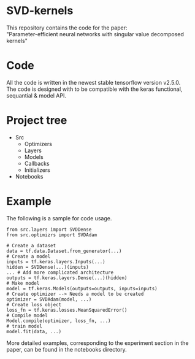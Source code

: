 # SVD-kernels
This repository contains the code for the paper: <br>
"Parameter-efficient neural networks with singular value decomposed kernels"

# Code
All the code is written in the newest stable tensorflow version v2.5.0. <br>
The code is designed with to be compatible with the keras functional, sequantial & model API.

# Project tree
* Src
  * Optimizers
  * Layers
  * Models
  * Callbacks
  * Initializers
* Notebooks

# Example
The following is a sample for code usage.

```
from src.layers import SVDDense
from src.optimizrs import SVDAdam

# Create a dataset
data = tf.data.Dataset.from_generator(...)
# Create a model
inputs = tf.keras.layers.Inputs(...)
hidden = SVDDense(...)(inputs)
... # Add more complicated architecture
outputs = tf.keras.layers.Dense(...)(hidden)
# Make model
model = tf.keras.Models(outputs=outputs, inputs=inputs)
# Create optimizer --> Needs a model to be created
optimizer = SVDAdam(model, ...)
# Create loss object
loss_fn = tf.keras.losses.MeanSquaredError()
# Compile model
Model.compile(optimizer, loss_fn, ...)
# train model
model.fit(data, ...)
```

More detailed examples, corresponding to the experiment section in the paper, can be found in the notebooks directory.
